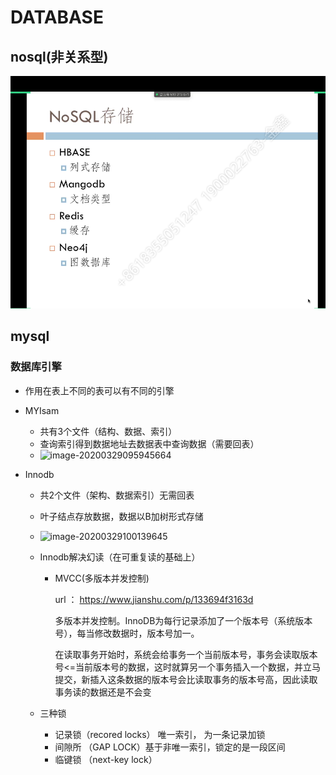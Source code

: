 # DATABASE

##  nosql(非关系型)

![image-20200304111807812](https://github.com/moodsjinxin/moods/blob/master/images/image-20200304111807812.png)



## mysql

### 数据库引擎

- 作用在表上不同的表可以有不同的引擎

- MYIsam

  - 共有3个文件（结构、数据、索引）
  - 查询索引得到数据地址去数据表中查询数据（需要回表）
  - ![image-20200329095945664](C:\Users\金鑫\AppData\Roaming\Typora\typora-user-images\image-20200329095945664.png)

- Innodb

  - 共2个文件（架构、数据索引）无需回表

  - 叶子结点存放数据，数据以B加树形式存储

  - ![image-20200329100139645](C:\Users\金鑫\AppData\Roaming\Typora\typora-user-images\image-20200329100139645.png)

  - Innodb解决幻读（在可重复读的基础上）

    - MVCC(多版本并发控制)
  
      url ： https://www.jianshu.com/p/133694f3163d
    
      多版本并发控制。InnoDB为每行记录添加了一个版本号（系统版本号），每当修改数据时，版本号加一。
    
      在读取事务开始时，系统会给事务一个当前版本号，事务会读取版本号<=当前版本号的数据，这时就算另一个事务插入一个数据，并立马提交，新插入这条数据的版本号会比读取事务的版本号高，因此读取事务读的数据还是不会变
  
  - 三种锁
    - 记录锁（recored locks） 唯一索引， 为一条记录加锁
    - 间隙所 （GAP LOCK）基于非唯一索引，锁定的是一段区间
    - 临键锁 （next-key lock） 

